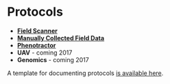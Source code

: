 # Protocols


- **[Field Scanner](protocols-field-scanner.md)**
- **[Manually Collected Field Data](protocols-manual.md)**
- **[Phenotractor](../user/protocols-tractor.md)**
- **UAV** - coming 2017
- **Genomics** - coming 2017

A template for documenting protocols [is available here](//user/protocols-UAV.md).


